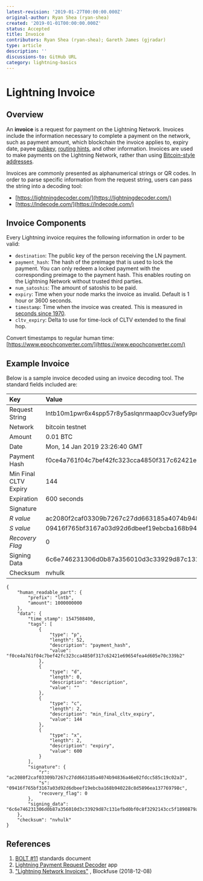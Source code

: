 ```yaml
---
latest-revision: '2019-01-27T00:00:00.000Z'
original-author: Ryan Shea (ryan-shea)
created: '2019-01-01T00:00:00.000Z'
status: Accepted
title: Invoice
contributors: Ryan Shea (ryan-shea); Gareth James (gjradar)
type: article
description: ''
discussions-to: GitHub URL
category: lightning-basics
---
```


# Lightning Invoice

## Overview

An **invoice** is a request for payment on the Lightning Network. Invoices include the information necessary to complete a payment on the network, such as payment amount, which blockchain the invoice applies to, expiry date, payee [pubkey](../bitcoin/pubkey.md), [routing hints](payment-routing.md#routing-hints), and other information. Invoices are used to make payments on the Lightning Network, rather than using [Bitcoin-style addresses](../bitcoin/bitcoin-address-formats.md).

Invoices are commonly presented as alphanumerical strings or QR codes. In order to parse specific information from the request string, users can pass the string into a decoding tool:

* [https://lightningdecoder.com/](https://lightningdecoder.com/)
* [https://lndecode.com/](https://lndecode.com/)

## Invoice Components

Every Lightning invoice requires the following information in order to be valid:

* `destination`: The public key of the person receiving the LN payment.
* `payment_hash`: The hash of the preimage that is used to lock the payment. You can only redeem a locked payment with the corresponding preimage to the payment hash. This enables routing on the Lightning Network without trusted third parties.
* `num_satoshis`: The amount of satoshis to be paid.
* `expiry`: Time when your node marks the invoice as invalid. Default is 1 hour or 3600 seconds.
* `timestamp`: Time when the invoice was created.  This is measured in [seconds since 1970](https://github.com/lightningnetwork/lightning-rfc/blob/master/11-payment-encoding.md#data-part).
* `cltv_expiry`: Delta to use for time-lock of CLTV extended to the final hop.

Convert timestamps to regular human time: [https://www.epochconverter.com/](https://www.epochconverter.com/)

## Example Invoice

Below is a sample invoice decoded using an invoice decoding tool.  The standard fields included are:

| Key | Value |  |
| :--- | :--- | :--- |
| Request String | lntb10m1pwr6x4spp57r8y5aslqnrmaap0cv3uefy9puchccjzre5k2nl2f4s9uuxr8xeqdqqcqzysxqzjc4ssgpuk27qesndex0sna6e33skjqwju5sd4ydcp0mnzctsvuq23sjst0wedlx9n6q0vj6md7auv7hjapdzu5qg5v34vfd6snwa5hnrqqnvhulk |  |
| Network | bitcoin testnet |  |
| Amount | 0.01 BTC |  |
| Date | Mon, 14 Jan 2019 23:26:40 GMT |  |
| Payment Hash | f0ce4a761f04c7bef42fc323cca4850f317c62421e69654fea4d605e70c339b2 |  |
| Min Final CLTV Expiry | 144 |  |
| Expiration | 600 seconds |  |
| Signature |  |  |
| _R value_ | ac2080f2caf03309b7267c27dd663185a4074b94836a46e02fdcc585c19c02a3 |  |
| _S value_ | 09416f765bf3167a03d92d6dbeef19ebcba168b940228c8d5896ea137769798c |  |
| _Recovery Flag_ | 0 |  |
| Signing Data | 6c6e746231306d0b87a356010d3c33929d87c131efbd0bf0c8f3292143cc5f1890879a5953fa9358179c30ce6c81a006002240c014b0 |  |
| Checksum | nvhulk |  |

```text
{
    "human_readable_part": {
        "prefix": "lntb",
        "amount": 1000000000
    },
    "data": {
        "time_stamp": 1547508400,
        "tags": [
            {
                "type": "p",
                "length": 52,
                "description": "payment_hash",
                "value": "f0ce4a761f04c7bef42fc323cca4850f317c62421e69654fea4d605e70c339b2"
            },
            {
                "type": "d",
                "length": 0,
                "description": "description",
                "value": ""
            },
            {
                "type": "c",
                "length": 2,
                "description": "min_final_cltv_expiry",
                "value": 144
            },
            {
                "type": "x",
                "length": 2,
                "description": "expiry",
                "value": 600
            }
        ],
        "signature": {
            "r": "ac2080f2caf03309b7267c27dd663185a4074b94836a46e02fdcc585c19c02a3",
            "s": "09416f765bf3167a03d92d6dbeef19ebcba168b940228c8d5896ea137769798c",
            "recovery_flag": 0
        },
        "signing_data": "6c6e746231306d0b87a356010d3c33929d87c131efbd0bf0c8f3292143cc5f1890879a5953fa9358179c30ce6c81a006002240c014b0"
    },
    "checksum": "nvhulk"
}
```

## References

1. [BOLT \#11](https://github.com/lightningnetwork/lightning-rfc/blob/master/11-payment-encoding.md) standards document
2. [Lightning Payment Request Decoder](https://lndecode.com/) app
3. ["Lightning Network Invoices"](https://blockfuse.io/blog/lightning-network-invoices/) , Blockfuse \(2018-12-08\)

